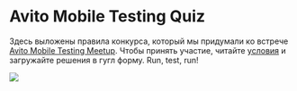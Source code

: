 # Avito Mobile Testing Quiz
Здесь выложены правила конкурса, который мы придумали ко встрече [Avito Mobile Testing Meetup](https://avitotech.timepad.ru/event/771342/). 
Чтобы принять участие, читайте [условия](https://github.com/avito-tech/contests/blob/master/%D0%A3%D1%81%D0%BB%D0%BE%D0%B2%D0%B8%D1%8F%20%D0%BA%D0%BE%D0%BD%D0%BA%D1%83%D1%80%D1%81%D0%B0%20%D0%BF%D0%BE%20%D0%BC%D0%BE%D0%B1%D0%B8%D0%BB%D1%8C%D0%BD%D0%BE%D0%BC%D1%83%20%D1%82%D0%B5%D1%81%D1%82%D0%B8%D1%80%D0%BE%D0%B2%D0%B0%D0%BD%D0%B8%D1%8E.md) и загружайте решения в гугл форму. 
Run, test, run! 

![](https://habrastorage.org/webt/it/_n/cx/it_ncxpqgxy1qpjtapu5rieftrc.png)
